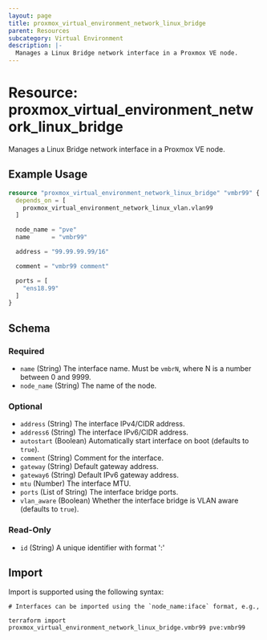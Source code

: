 ```yaml
---
layout: page
title: proxmox_virtual_environment_network_linux_bridge
parent: Resources
subcategory: Virtual Environment
description: |-
  Manages a Linux Bridge network interface in a Proxmox VE node.
---
```


# Resource: proxmox_virtual_environment_network_linux_bridge

Manages a Linux Bridge network interface in a Proxmox VE node.

## Example Usage

```terraform
resource "proxmox_virtual_environment_network_linux_bridge" "vmbr99" {
  depends_on = [
    proxmox_virtual_environment_network_linux_vlan.vlan99
  ]

  node_name = "pve"
  name      = "vmbr99"

  address = "99.99.99.99/16"

  comment = "vmbr99 comment"

  ports = [
    "ens18.99"
  ]
}
```

<!-- schema generated by tfplugindocs -->
## Schema

### Required

- `name` (String) The interface name. Must be `vmbrN`, where N is a number between 0 and 9999.
- `node_name` (String) The name of the node.

### Optional

- `address` (String) The interface IPv4/CIDR address.
- `address6` (String) The interface IPv6/CIDR address.
- `autostart` (Boolean) Automatically start interface on boot (defaults to `true`).
- `comment` (String) Comment for the interface.
- `gateway` (String) Default gateway address.
- `gateway6` (String) Default IPv6 gateway address.
- `mtu` (Number) The interface MTU.
- `ports` (List of String) The interface bridge ports.
- `vlan_aware` (Boolean) Whether the interface bridge is VLAN aware (defaults to `true`).

### Read-Only

- `id` (String) A unique identifier with format '<node name>:<iface>'

## Import

Import is supported using the following syntax:

```shell
# Interfaces can be imported using the `node_name:iface` format, e.g.,

terraform import proxmox_virtual_environment_network_linux_bridge.vmbr99 pve:vmbr99
```
